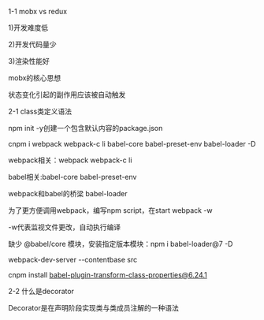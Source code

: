 1-1 mobx vs redux

1)开发难度低

2)开发代码量少

3)渲染性能好

mobx的核心思想

状态变化引起的副作用应该被自动触发

2-1 class类定义语法

npm init -y创建一个包含默认内容的package.json

cnpm i webpack webpack-c
li babel-core babel-preset-env babel-loader -D

webpack相关：webpack webpack-c
li

babel相关:babel-core babel-preset-env

webpack和babel的桥梁 babel-loader

为了更方便调用webpack，编写npm script，在start  webpack -w

-w代表监视文件更改，自动执行编译

缺少 @babel/core 模块，安装指定版本模块：npm i babel-loader@7 -D


webpack-dev-server --contentbase src

cnpm install babel-plugin-transform-class-properties@6.24.1

2-2 什么是decorator

Decorator是在声明阶段实现类与类成员注解的一种语法